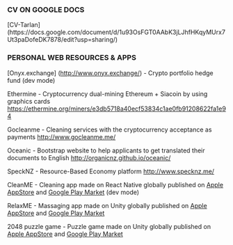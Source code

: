 <h3>CV ON GOOGLE DOCS</h3>
[CV-Tarlan](https://docs.google.com/document/d/1u93OsFGT0AAbK3jLJhfHKqyMUrx7Ut3paDofeDK7878/edit?usp=sharing/)

<h3>PERSONAL WEB RESOURCES & APPS</h3>

[Onyx.exchange] (http://www.onyx.exchange/)  - Crypto portfolio hedge fund (dev mode) 

Ethermine - Cryptocurrency dual-mining Ethereum + Siacoin by using graphics cards https://ethermine.org/miners/e3db5718a40ecf53834c1ae0fb91208622fa1e94

Gocleanme - Cleaning services with the cryptocurrency acceptance as payments http://www.gocleanme.me/

Oceanic - Bootstrap website to help applicants to get translated their documents to English http://organicnz.github.io/oceanic/

SpeckNZ - Resource-Based Economy platform  http://www.specknz.me/

CleanME - Cleaning app made on React Native globally published on [Apple AppStore](https://itunes.apple.com/nz/app/cleanme-cleaning-services/id1181291989?mt=8/) and [Google Play Market](https://play.google.com/store/apps/details?id=com.cleanme.cleanme) (dev mode)

RelaxME - Massaging app made on Unity globally published on [Apple AppStore](https://itunes.apple.com/nz/app/relaxme-massage-services/id1186184398?mt=8/) and [Google Play Market](https://play.google.com/store/apps/details?id=com.specknz.relaxme/)

2048 puzzle game - Puzzle game made on Unity globally published on [Apple AppStore](https://itunes.apple.com/nz/app/2048-logic-puzzle-game/id1193111277?mt=8/) and [Google Play Market](https://play.google.com/store/apps/details?id=me.specknz.puzzle)

